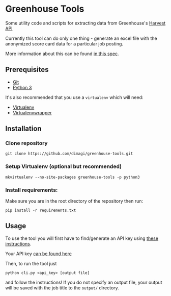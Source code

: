 # Greenhouse Tools

Some utility code and scripts for extracting data from Greenhouse's 
[Harvest API](https://developers.greenhouse.io/harvest.html)

Currently this tool can do only one thing - generate an excel file with the anonymized
score card data for a particular job posting.

More information about this can be found [in this spec](https://docs.google.com/document/u/1/d/1iC7na4epL-iu6VPkPMpAXGC9Xy11ZIgZBaGK9KauQOc/edit).

## Prerequisites

- [Git](https://git-scm.com/book/en/v2/Getting-Started-Installing-Git)
- [Python 3](https://www.python.org/downloads/)

It's also recommended that you use a `virtualenv` which will need:

- [Virtualenv](https://virtualenv.pypa.io/en/stable/)
- [Virtualenvwrapper](https://virtualenvwrapper.readthedocs.io/en/latest/)


## Installation

### Clone repository

```
git clone https://github.com/dimagi/greenhouse-tools.git
```

### Setup Virtualenv (optional but recommended)

```
mkvirtualenv --no-site-packages greenhouse-tools -p python3
```

### Install requirements:

Make sure you are in the root directory of the repository then run:

```
pip install -r requirements.txt
```

## Usage

To use the tool you will first have to find/generate an API key using
[these instructions](https://support.greenhouse.io/hc/en-us/articles/360003470371-Generate-an-API-Key).

Your API key [can be found here](https://app.greenhouse.io/configure/dev_center/credentials)

Then, to run the tool just 

```
python cli.py <api_key> [output file]
``` 

and follow the instructions! If you do not specify an output file, 
your output will be saved with the job title to the `output/` directory.
